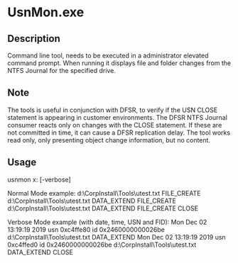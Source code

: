 # UsnMon.exe

## Description 
Command line tool, needs to be executed in a administrator elevated command prompt.
When running it displays file and folder changes from the NTFS Journal for the specified drive.

## Note
The tools is useful in conjunction with DFSR, to verify if the USN CLOSE statement is appearing in customer environments. 
The DFSR NTFS Journal consumer reacts only on changes with the CLOSE statement. If these are not committed in time, it can cause a DFSR replication delay.
The tool works read only, only presenting object change information, but no content.

## Usage

usnmon x: [-verbose]

Normal Mode example:
d:\CorpInstall\Tools\utest.txt FILE_CREATE
d:\CorpInstall\Tools\utest.txt DATA_EXTEND FILE_CREATE
d:\CorpInstall\Tools\utest.txt DATA_EXTEND FILE_CREATE CLOSE

Verbose Mode example (with date, time, USN and FID):
Mon Dec 02 13:19:19 2019
 usn 0xc4ffe80 id 0x2460000000026be d:\CorpInstall\Tools\utest.txt DATA_EXTEND
Mon Dec 02 13:19:19 2019
 usn 0xc4ffed0 id 0x2460000000026be d:\CorpInstall\Tools\utest.txt DATA_EXTEND CLOSE


